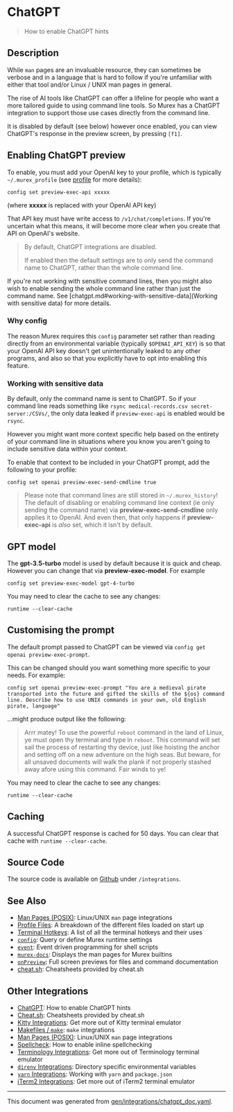 # ChatGPT

> How to enable ChatGPT hints

## Description

While `man` pages are an invaluable resource, they can sometimes be verbose and
in a language that is hard to follow if you're unfamiliar with either that tool
and/or Linux / UNIX man pages in general.

The rise of AI tools like ChatGPT can offer a lifeline for people who want a
more tailored guide to using command line tools. So Murex has a ChatGPT
integration to support those use cases directly from the command line.

It is disabled by default (see below) however once enabled, you can view
ChatGPT's response in the preview screen, by pressing `[f1]`.

## Enabling ChatGPT preview

To enable, you must add your OpenAI key to your profile, which is typically
`~/.murex_profile` (see [profile](/docs/user-guide/profile.md) for more details):

```
config set preview-exec-api xxxxx
```

(where **xxxxx** is replaced with your OpenAI API key)

That API key must have write access to `/v1/chat/completions`. If you're
uncertain what this means, it will become more clear when you create that API
on OpenAI's website.

> By default, ChatGPT integrations are disabled.
> 
> If enabled then the default settings are to only send the command name to
> ChatGPT, rather than the whole command line.

If you're not working with sensitive command lines, then you might also wish
to enable sending the whole command line rather than just the command name.
See [chatgpt.md#working-with-sensitive-data](Working with sensitive data) for more
details. 

### Why config

The reason Murex requires this `config` parameter set rather than reading
directly from an environmental variable (typically `$OPENAI_API_KEY`) is so
that your OpenAI API key doesn't get unintentionally leaked to any other
programs, and also so that you explicitly have to opt into enabling this
feature.

### Working with sensitive data

By default, only the command name is sent to ChatGPT. So if your command line
reads something like `rsync medical-records.csv secret-server:/CSVs/`, the only
data leaked if `preview-exec-api` is enabled would be `rsync`.

However you might want more context specific help based on the entirety of your
command line in situations where you know you aren't going to include sensitive
data within your context.

To enable that context to be included in your ChatGPT prompt, add the following
to your profile:

```
config set openai preview-exec-send-cmdline true
```

> Please note that command lines are still stored in `~/.murex_history`! The
> default of disabling or enabling command line context (ie only sending the
> command name) via **preview-exec-send-cmdline** only applies it to OpenAI.
> And even then, that only happens if **preview-exec-api** is _also_ set, which
> it isn't by default.

## GPT model

The **gpt-3.5-turbo** model is used by default because it is quick and cheap.
However you can change that via **preview-exec-model**. For example

```
config set preview-exec-model gpt-4-turbo
```

You may need to clear the cache to see any changes:

```
runtime --clear-cache
```

## Customising the prompt

The default prompt passed to ChatGPT can be viewed via `config get openai
preview-exec-prompt`.

This can be changed should you want something more specific to your needs. For
example:

```
config set openai preview-exec-prompt "You are a medieval pirate transported into the future and gifted the skills of the ${os} command line. Describe how to use UNIX commands in your own, old English pirate, language"
```

...might produce output like the following:

> Arrr matey! To use the powerful `reboot` command in the land of Linux, ye
> must open thy terminal and type in `reboot`. This command will set sail the
> process of restarting thy device, just like hoisting the anchor and setting
> off on a new adventure on the high seas. But beware, for all unsaved
> documents will walk the plank if not properly stashed away afore using this
> command. Fair winds to ye!

You may need to clear the cache to see any changes:

```
runtime --clear-cache
```

## Caching

A successful ChatGPT response is cached for 50 days. You can clear that cache
with `runtime --clear-cache`.

## Source Code

The source code is available on [Github](https://github.com/lmorg/murex/blob/master/integrations/chatgpt_any.mx)
under `/integrations`.

## See Also

* [Man Pages (POSIX)](../integrations/man-pages.md):
  Linux/UNIX `man` page integrations
* [Profile Files](../user-guide/profile.md):
  A breakdown of the different files loaded on start up
* [Terminal Hotkeys](../user-guide/terminal-keys.md):
  A list of all the terminal hotkeys and their uses
* [`config`](../commands/config.md):
  Query or define Murex runtime settings
* [`event`](../commands/event.md):
  Event driven programming for shell scripts
* [`murex-docs`](../commands/murex-docs.md):
  Displays the man pages for Murex builtins
* [`onPreview`](../events/onpreview.md):
  Full screen previews for files and command documentation
* [cheat.sh](../integrations/cheatsh.md):
  Cheatsheets provided by cheat.sh

## Other Integrations

* [ChatGPT](../integrations/chatgpt.md):
  How to enable ChatGPT hints
* [Cheat.sh](../integrations/cheatsh.md):
  Cheatsheets provided by cheat.sh
* [Kitty Integrations](../integrations/kitty.md):
  Get more out of Kitty terminal emulator
* [Makefiles / `make`](../integrations/make.md):
  `make` integrations
* [Man Pages (POSIX)](../integrations/man-pages.md):
  Linux/UNIX `man` page integrations
* [Spellcheck](../integrations/spellcheck.md):
  How to enable inline spellchecking
* [Terminology Integrations](../integrations/terminology.md):
  Get more out of Terminology terminal emulator
* [`direnv` Integrations](../integrations/direnv.md):
  Directory specific environmental variables
* [`yarn` Integrations](../integrations/yarn.md):
  Working with `yarn` and `package.json`
* [iTerm2 Integrations](../integrations/iterm2.md):
  Get more out of iTerm2 terminal emulator


<hr/>

This document was generated from [gen/integrations/chatgpt_doc.yaml](https://github.com/lmorg/murex/blob/master/gen/integrations/chatgpt_doc.yaml).